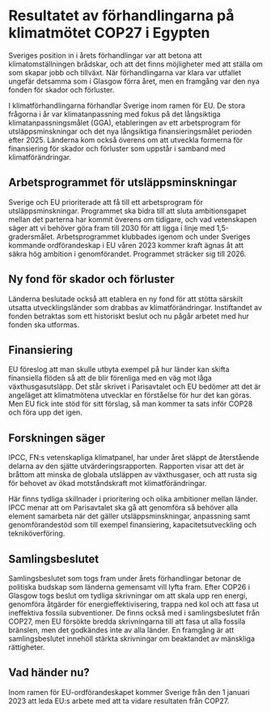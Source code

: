 # Resultatet av förhandlingarna på klimatmötet COP27 i Egypten

Sveriges position in i årets förhandlingar var att betona att klimatomställningen brådskar, och att det finns möjligheter med att ställa om som skapar jobb och tillväxt. När förhandlingarna var klara var utfallet ungefär detsamma som i Glasgow förra året, men en framgång var den nya fonden för skador och förluster.

I klimatförhandlingarna förhandlar Sverige inom ramen för EU. De stora frågorna i år var klimatanpassning med fokus på det långsiktiga klimatanpassningsmålet (GGA), etableringen av ett arbetsprogram för utsläppsminskningar och det nya långsiktiga finansieringsmålet perioden efter 2025. Länderna kom också överens om att utveckla formerna för finansiering för skador och förluster som uppstår i samband med klimatförändringar.

## Arbetsprogrammet för utsläppsminskningar

Sverige och EU prioriterade att få till ett arbetsprogram för utsläppsminskningar. Programmet ska bidra till att sluta ambitionsgapet mellan det parterna har kommit överens om tidigare, och vad vetenskapen säger att vi behöver göra fram till 2030 för att ligga i linje med 1,5-gradersmålet. Arbetsprogrammet klubbades igenom och under Sveriges kommande ordförandeskap i EU våren 2023 kommer kraft ägnas åt att säkra hög ambition i genomförandet. Programmet sträcker sig till 2026.

## Ny fond för skador och förluster

Länderna beslutade också att etablera en ny fond för att stötta särskilt utsatta utvecklingsländer som drabbas av klimatförändringar. Instiftandet av fonden betraktas som ett historiskt beslut och nu pågår arbetet med hur fonden ska utformas.

## Finansiering

EU föreslog att man skulle utbyta exempel på hur länder kan skifta finansiella flöden så att de blir förenliga med en väg mot låga växthusgasutsläpp. Det står skrivet i Parisavtalet och EU bedömer att det är angeläget att klimatmötena utvecklar en förståelse för hur det kan göras. Men EU fick inte stöd för sitt förslag, så man kommer ta sats inför COP28 och föra upp det igen.

## Forskningen säger

IPCC, FN:s vetenskapliga klimatpanel, har under året släppt de återstående delarna av den sjätte utvärderingsrapporten. Rapporten visar att det är bråttom att minska de globala utsläppen av växthusgaser, och att rusta sig för behovet av ökad motståndskraft mot klimatförändringar.

Här finns tydliga skillnader i prioritering och olika ambitioner mellan länder. IPCC menar att om Parisavtalet ska gå att genomföra så behöver alla element samarbeta när det gäller utsläppsminskningar, anpassning samt genomförandestöd som till exempel finansiering, kapacitetsutveckling och tekniköverföring.

## Samlingsbeslutet

Samlingsbeslutet som togs fram under årets förhandlingar betonar de politiska budskap som länderna gemensamt vill lyfta fram. Efter COP26 i Glasgow togs beslut om tydliga skrivningar om att skala upp ren energi, genomföra åtgärder för energieffektivisering, trappa ned kol och att fasa ut ineffektiva fossila subventioner. De finns också med i samlingsbeslutet från COP27, men EU försökte bredda skrivningarna till att fasa ut alla fossila bränslen, men det godkändes inte av alla länder. En framgång är att samlingsbeslutet innehöll stärkta skrivningar om beaktandet av mänskliga rättigheter.

## Vad händer nu?

Inom ramen för EU-ordförandeskapet kommer Sverige från den 1 januari 2023 att leda EU:s arbete med att ta vidare resultaten från COP27.

